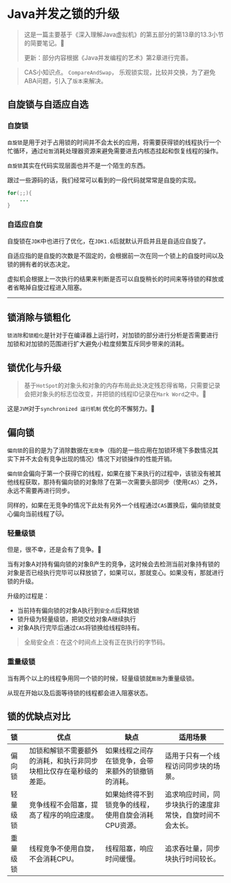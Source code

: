  # Java并发之锁的升级

> 这是一篇主要基于《深入理解Java虚拟机》的第五部分的第13章的13.3小节的简要笔记。:dog:
>
> 更新：部分内容根据《Java并发编程的艺术》第2章进行完善。



> CAS小知识点。 `CompareAndSwap`， 乐观锁实现，比较并交换，为了避免ABA问题，引入了`版本`来解决。

## 自旋锁与自适应自选

### 自旋锁

`自旋锁`是用于对于占用锁的时间并不会太长的应用，将需要获得锁的线程执行一个忙循环，通过`短暂`消耗处理器资源来避免需要进去内核态挂起和恢复线程的操作。



`自旋锁`其实在代码实现层面也并不是一个陌生的东西。

跟过一些源码的话，我们经常可以看到的一段代码就常常是自旋的实现。

```java
for(;;){
    ...
}
```



### 自适应自旋

自旋锁在`JDK`中也进行了优化，在`JDK1.6`后就默认开启并且是自适应自旋了。

自适应指的是自旋的次数是不固定的，会根据前一次在同一个锁上的自旋时间以及锁的拥有者的状态决定。

虚拟机会根据上一次执行的结果来判断是否可以自旋稍长的时间来等待锁的释放或者省略掉自旋过程进入阻塞。

---



## 锁消除与锁粗化

`锁消除`和`锁粗化`是针对于在编译器上运行时，对加锁的部分进行分析是否需要进行加锁和对加锁的范围进行扩大避免小粒度频繁互斥同步带来的消耗。



## 锁优化与升级

> 基于`HotSpot`的对象头和对象的内存布局此处决定残忍得省略，只需要记录会把对象头的标志位改变，并把锁的线程ID记录在`Mark Word`之中。:dog:

这是`JVM`对于`synchronized 运行机制` 优化的不懈努力。:rocket:



## 偏向锁

`偏向锁`的目的是为了消除数据在`无竞争`（指的是一些应用在加锁环境下多数情况其实下并不太会有竞争出现的情况）情况下对锁操作的性能开销。

`偏向锁`会偏向于第一个获得它的线程，如果在接下来执行的过程中，该锁没有被其他线程获取，那持有偏向锁的对象除了在第一次需要头部同步（使用`CAS`）之外，永远不需要再进行同步。

同样的，如果在无竞争的情况下此处有另外一个线程通过`CAS`置换后，偏向锁就变心偏向当前线程了:cat:。



### 轻量级锁

但是，很不幸，还是会有了竞争。:dog:

当有对象A对持有偏向锁的对象B产生的竞争，这时候会去检测当前对象持有锁的对象是否已经执行完毕可以释放锁了，如果可以，那就变心。如果没有，那就进行锁的升级。

升级的过程是：

- 当前持有偏向锁的对象A执行到`安全点`后释放锁
- 锁升级为轻量级锁，把锁交给对象A继续执行
- 对象A执行完毕后通过`CAS`将锁换给线程B持有。

> 全局安全点：在这个时间点上没有正在执行的字节码。



### 重量级锁

当有两个以上的线程争用同一个锁的时候，轻量级锁就`膨胀`为重量级锁。

从现在开始以及后面等待锁的线程都会进入阻塞状态。



## 锁的优缺点对比

| 锁       | 优点                                                         | 缺点                                                | 适用场景                                                 |
| :------- | ------------------------------------------------------------ | --------------------------------------------------- | -------------------------------------------------------- |
| 偏向锁   | 加锁和解锁不需要额外的消耗，和执行非同步块相比仅存在毫秒级的差距。 | 如果线程之间存在锁竞争，会带来额外的锁撤销的消耗。  | 适用于只有一个线程访问同步块的场景。                     |
| 轻量级锁 | 竞争线程不会阻塞，提高了程序的响应速度。                     | 如果始终得不到锁竞争的线程，使用自旋会消耗CPU资源。 | 追求响应时间，同步块执行的速度非常快，自旋时间不会太长。 |
| 重量级锁 | 线程竞争不使用自旋，不会消耗CPU。                            | 线程阻塞，响应时间缓慢。                            | 追求吞吐量，同步块执行时间较长。                         |

